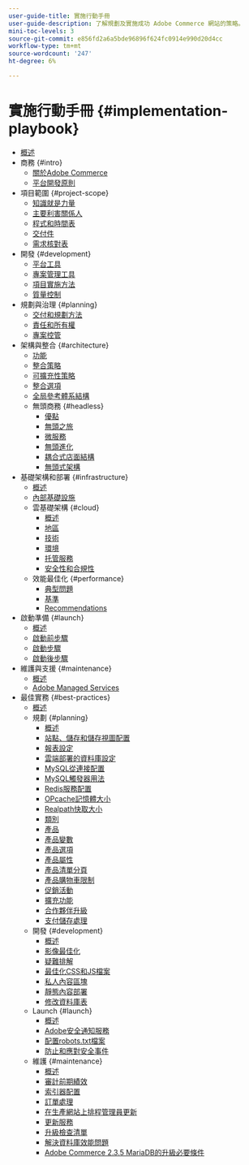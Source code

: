 ```yaml
---
user-guide-title: 實施行動手冊
user-guide-description: 了解規劃及實施成功 Adobe Commerce 網站的策略。
mini-toc-levels: 3
source-git-commit: e856fd2a6a5bde96896f624fc0914e990d20d4cc
workflow-type: tm+mt
source-wordcount: '247'
ht-degree: 6%

---
```



# 實施行動手冊 {#implementation-playbook}

- [概述](overview.md)
- 商務 {#intro}
   - [關於Adobe Commerce](intro/about-commerce.md)
   - [平台開發原則](intro/platform-development.md)
- 項目範圍 {#project-scope}
   - [知識就是力量](project-scope/knowledge.md)
   - [主要利害關係人](project-scope/key-stakeholders.md)
   - [程式和時間表](project-scope/process-timeline.md)
   - [交付件](project-scope/deliverables.md)
   - [需求核對表](project-scope/requirement-checklists.md)
- 開發 {#development}
   - [平台工具](development/platform-tools.md)
   - [專案管理工具](development/project-management-tools.md)
   - [項目實施方法](development/delivery.md)
   - [質量控制](development/quality-control.md)
- 規劃與治理 {#planning}
   - [交付和規劃方法](planning/delivery.md)
   - [責任和所有權](planning/ownership.md)
   - [專案控管](planning/governance.md)
- 架構與整合 {#architecture}
   - [功能](architecture/capabilities.md)
   - [整合策略](architecture/integration-strategy.md)
   - [可擴充性策略](architecture/extensibility-strategy.md)
   - [整合選項](architecture/integration-options.md)
   - [全局參考體系結構](architecture/global-reference.md)
   - 無頭商務 {#headless}
      - [優點](architecture/headless/benefits.md)
      - [無頭之旅](architecture/headless/journey-to-headless.md)
      - [微服務](architecture/headless/microservices.md)
      - [無頭進化](architecture/headless/evolution.md)
      - [耦合式店面結構](architecture/headless/legacy-storefront.md)
      - [無頭式架構](architecture/headless/adobe-commerce.md)
- 基礎架構和部署 {#infrastructure}
   - [概述](infrastructure/overview.md)
   - [內部基礎設施](infrastructure/on-premises.md)
   - 雲基礎架構 {#cloud}
      - [概述](infrastructure/cloud/overview.md)
      - [地區](infrastructure/cloud/regions.md)
      - [技術](infrastructure/cloud/technology.md)
      - [環境](infrastructure/cloud/environments.md)
      - [托管服務](infrastructure/cloud/managed-services.md)
      - [安全性和合規性](infrastructure/cloud/security.md)
   - 效能最佳化 {#performance}
      - [典型問題](infrastructure/performance/optimization.md)
      - [基準](infrastructure/performance/benchmarks.md)
      - [Recommendations](infrastructure/performance/recommendations.md)
- 啟動準備 {#launch}
   - [概述](launch/overview.md)
   - [啟動前步驟](launch/pre-launch-steps.md)
   - [啟動步驟](launch/launch-steps.md)
   - [啟動後步驟](launch/post-launch-steps.md)
- 維護與支援 {#maintenance}
   - [概述](maintenance/overview.md)
   - [Adobe Managed Services](maintenance/adobe-managed-services.md)
- 最佳實務 {#best-practices}
   - [概述](best-practices/phases.md)
   - 規劃 {#planning}
      - [概述](best-practices/planning/overview.md)
      - [站點、儲存和儲存視圖配置](best-practices/planning/sites-stores-store-views.md)
      - [報表設定](best-practices/planning/reporting-configuration.md)
      - [雲端部署的資料庫設&#x200B;定](best-practices/planning/database-on-cloud.md)
      - [MySQL從連接配&#x200B;置](best-practices/planning/configure-mysql-slave-connection-on-cloud.md)
      - [MySQL觸發器用法](best-practices/planning/mysql-triggers-usage.md)
      - [Redis服務配置](best-practices/planning/redis-service-configuration.md)
      - [OPcache記憶體大小](best-practices/planning/opcache-memory-size.md)
      - [Realpath快取大小](best-practices/planning/realpath-cache-size.md)
      - [類別](best-practices/planning/category-limits.md)
      - [產品](best-practices/planning/product-sku-limits.md)
      - [產品變數](best-practices/planning/product-variations.md)
      - [產品選項](best-practices/planning/product-options.md)
      - [產品屬性](best-practices/planning/product-attributes-and-options.md)
      - [產品清單分頁](best-practices/planning/product-listing-pagination.md)
      - [產品購物車限制](best-practices/planning/product-cart.md)
      - [促銷活動](best-practices/planning/product-cart-promotions.md)
      - [擴充功能](best-practices/planning/extensions.md)
      - [合作夥伴升級](best-practices/planning/partner-escalation.md)
      - [支付儲存處理](best-practices/planning/payment-processing-storage.md)
   - 開發 {#development}
      - [概述](best-practices/development/overview.md)
      - [影像最佳化](best-practices/development/image-optimization.md)
      - [疑難排解](best-practices/development/troubleshooting.md)
      - [最佳化CSS和JS檔案](best-practices/development/optimize-css-js-files.md)
      - [私人內容區塊](best-practices/development/private-content-block-configuration.md)
      - [靜態內容部署](best-practices/development/static-content-deployment.md)
      - [修改資料庫表](best-practices/development/modifying-core-and-third-party-tables.md)
   - Launch {#launch}
      - [概述](best-practices/launch/overview.md)
      - [Adobe安全通知服務](best-practices/launch/security-notification-service.md)
      - [配置robots.txt檔案](best-practices/launch/robots-txt.md)
      - [防止和應對安全事件](best-practices/launch/prevent-respond-security-incident.md)
   - 維護 {#maintenance}
      - [概述](best-practices/maintenance/overview.md)
      - [審計前期績效](best-practices/maintenance/frontend-performance.md)
      - [索引器配置](best-practices/maintenance/indexer-configuration.md)
      - [訂單處理](best-practices/maintenance/order-processing-configuration.md)
      - [在生產網站上排程管理員更新](best-practices/maintenance/scheduling-admin-updates-in-production.md)
      - [更新服務](best-practices/maintenance/update-services.md)
      - [升級檢查清單](best-practices/maintenance/upgrade-checklist.md)
      - [解決資料庫效能問&#x200B;題](best-practices/maintenance/resolve-database-performance-issues.md)
      - [Adobe Commerce 2.3.5 MariaDB的升級必要條&#x200B;件](best-practices/maintenance/commerce-235-upgrade-prerequisites-mariadb.md)
